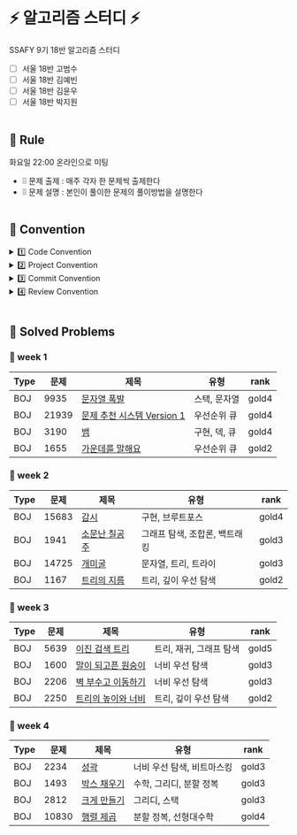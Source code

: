 

#  ⚡ 알고리즘 스터디 ⚡️

SSAFY 9기 18반 알고리즘 스터디

- [ ] 서울 18반 고범수
- [ ] 서울 18반 김예빈
- [ ] 서울 18반 김윤우
- [ ] 서울 18반 박지원
<br><br>

## 📌 Rule
화요일 22:00 온라인으로 미팅
* ❕❕ 문제 출제 : 매주 각자 한 문제씩 출제한다
* ❕❕ 문제 설명 : 본인이 풀이한 문제의 풀이방법을 설명한다
<br><br>

## 📌 Convention
<details>
<summary>1️⃣ Code Convention</summary>
<div markdown="1">
<br>
각 코드 별 목적을 주석으로 작성합니다.
<br>
변수와 함수 이름 또한 역할을 알 수 있도록 간단한 주석을 덧붙입니다.
</div>
</details>


<details>
<summary>2️⃣ Project Convention</summary>
<div markdown="1">
<br>
각 멤버별 프로젝트 구조는 다음과 같습니다<br>
**프로젝트이름/week번호/플랫폼_문제번호_레벨_문제이름/...**

    baekjoon/username/week15/BOJ_1051_S3_숫자정사각형/...

<br>
</div>
</details>


<details>
<summary>3️⃣ Commit Convention</summary>
<div markdown="1">
<br>한번에 모든 파일을 add하지 않고 type별로 분리하여 commit 합니다.

    docs : README.md 등 문서 작성 및 수정
    code : 코드 작성
    fix : 코드 수정
    add : 기존에 푼 문제에 대한 추가
    remove : 코드 및 문서 삭제
    merge : pr(pull request)을 통해 자신의 repo에서 원본 repo로 merge하기


적용 예시 ::
1. BOJ의 1051번 숫자 정사각형 (silver3) 문제를 풀었다면
   해당 코드를 하나의 commit으로 분리합니다.  
   이 때의 commit message는 다음과 같이 통일합니다

   	 git commit -m "code : BOJ 1051 S3 숫자정사각형"

   해당 코드를 수정할 때의 commit message는 다음과 같이 통일합니다.

   	 git commit -m "fix : BOJ 1051 S3 숫자정사각형"

2.  코드에 대한 설명을 작성하고
    해당 문서를 하나의 commit으로 분리합니다.  
    이 때의 commit message는 다음과 같습니다.

    	 git commit -m "docs : BOJ 1051 S3 숫자정사각형"
         
3. main README.md 파일에 주차 별 문제를 추가할 때의 commit message는 다음과 같습니다.

   	 git commit -m "docs : update week # problems"

4. main README.md 파일을 수정할 때의 commit message는 다음과 같습니다.

   	 git commit -m "docs : update README.md"

5. 파일을 삭제할 경우 commit message는 다음과 같습니다

   	 git commit -m "remove : 삭제파일"
<br>
</div>
</details>

<details>
<summary>4️⃣ Review Convention</summary>
<div markdown="1"><br>
1. Pull Request의 제목은 다음과 같이 통일합니다.
   **이름 : 문제플랫폼 문제번호 문제등급 문제제목**

   	 이름 : BOJ 1051 S3 숫자정사각형

2. Pull Request의 comment에는 본인이 작성한 README.md의 내용을 추가합니다.

3. 문제에 해당하는 유형을 선택하여 PR에 label을 attach하고,   
   자신의 PR의 assignee에 자신을 추가 후 문제풀이 week에 해당하는 Milestones을 선택합니다.

4. 기존에 PR을 작성 후 새로운 문제를 풀었을 경우, 새로운 문제에 대한 commit을 하기 전 다음 과정을 수행합니다.

    - ❓ 코드리뷰가 완료 되었을 경우  
      자신의 PR에서 merge 버튼을 눌러 merge 합니다.

    - ❓ 리뷰 완료 전 새로운 문제를 풀 경우
        1. 자신의 local에서 새로 푼 문제에 대한 branch를 생성합니다.  
           이 때 branch의 이름을 **문제플랫폼-문제번호**과 같이 생성하는 것을 권장합니다.

               boj-1051

        2. 새로운 문제에 대한 code와 README.md에 대한 commit을 추가 후 push합니다.   
           이 때의 commit message는 2️⃣ Commit Convention에서 언급한 규칙에 맞게 설정합니다.
        3. 이 때 반드시 (a)에서 생성한 branch로 push 되는지 확인합니다.
        4. 본인 계정의 fork된 repo에서 Pull Request을 작성할 때,   
           코드가 push된 브랜치(a에서 생성한 jodawoooon/boj-1051)에서   
           organization repo의 main 브랜치로 Pull Request를 보냅니다.

</div>
</details>
<br>

## 📌 Solved Problems
### 🚩 week 1
| Type | 문제 | 제목 | 유형 | rank |
| -- |--| -- |--|--|
| BOJ | 9935 | [문자열 폭발](https://www.acmicpc.net/problem/9935) | 스택, 문자열 | gold4 |
| BOJ | 21939 | [문제 추천 시스템 Version 1](https://www.acmicpc.net/problem/21939) | 우선순위 큐 | gold4 |
| BOJ | 3190 | [뱀](https://www.acmicpc.net/problem/3190) | 구현, 덱, 큐 | gold4 |
| BOJ | 1655 | [가운데를 말해요](https://www.acmicpc.net/problem/1655) | 우선순위 큐 | gold2 |

### 🚩 week 2
| Type | 문제 | 제목 | 유형 | rank |
| -- |--| -- |--|--|
| BOJ | 15683 | [감시](https://www.acmicpc.net/problem/15683) | 구현, 브루트포스 | gold4 |
| BOJ | 1941 | [소문난 칠공주](https://www.acmicpc.net/problem/1941) | 그래프 탐색, 조합론, 백트래킹 | gold3 |
| BOJ | 14725 | [개미굴](https://www.acmicpc.net/problem/14725) | 문자열, 트리, 트라이 | gold3 |
| BOJ | 1167 | [트리의 지름](https://www.acmicpc.net/problem/1167) | 트리, 깊이 우선 탐색 | gold2 |

### 🚩 week 3
| Type | 문제 | 제목 | 유형 | rank |
| -- |--| -- |--|--|
| BOJ | 5639 | [이진 검색 트리](https://www.acmicpc.net/problem/5639) | 트리, 재귀, 그래프 탐색 | gold5 |
| BOJ | 1600 | [말이 되고픈 원숭이](https://www.acmicpc.net/problem/1600) | 너비 우선 탐색 | gold3 |
| BOJ | 2206 | [벽 부수고 이동하기](https://www.acmicpc.net/problem/2206) | 너비 우선 탐색 | gold3 |
| BOJ | 2250 | [트리의 높이와 너비](https://www.acmicpc.net/problem/2250) | 트리, 깊이 우선 탐색 | gold2 |

### 🚩 week 4
| Type | 문제 | 제목 | 유형 | rank |
| -- |--| -- |--|--|
| BOJ | 2234 | [성곽](https://www.acmicpc.net/problem/2234) | 너비 우선 탐색, 비트마스킹 | gold3 |
| BOJ | 1493 | [박스 채우기](https://www.acmicpc.net/problem/1493) | 수학, 그리디, 분할 정복 | gold3 |
| BOJ | 2812 | [크게 만들기](https://www.acmicpc.net/problem/2812) | 그리디, 스택 | gold3 |
| BOJ | 10830 | [행렬 제곱](https://www.acmicpc.net/problem/10830) | 분할 정복, 선형대수학 | gold4 |


